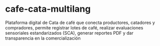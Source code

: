 # cafe-cata-multilang
Plataforma digital de Cata de café que conecta productores, catadores y compradores, permite registrar lotes de café, realizar evaluaciones sensoriales estandarizados (SCA),  generar reportes PDF y dar transparencia en la comercialización
